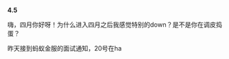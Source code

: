 **4.5**

嗨，四月你好呀！为什么进入四月之后我感觉特别的down？是不是你在调皮捣蛋？

昨天接到蚂蚁金服的面试通知，20号在ha
<!--stackedit_data:
eyJoaXN0b3J5IjpbMTM0NDc0MTc2XX0=
-->